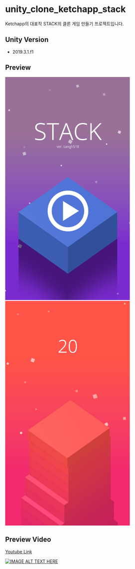 # unity_clone_ketchapp_stack
Ketchapp의 대표작 STACK의 클론 게임 만들기 프로젝트입니다.

## Unity Version
- 2019.3.1.f1

## Preview
<div>
  <img src="Images/sample_image_0.png" width="400"></img>
  <img src="Images/sample_image_1.png" width="400"></img>
</div>

## Preview Video
[Youtube Link](https://www.youtube.com/watch?v=mprBIx5wLXE)

[![IMAGE ALT TEXT HERE](https://img.youtube.com/vi/mprBIx5wLXE/0.jpg)](https://www.youtube.com/watch?v=mprBIx5wLXE)
